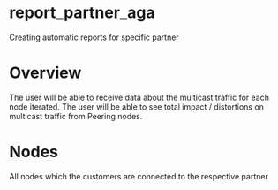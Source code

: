 # report_partner_aga
Creating automatic reports for specific partner

# Overview
The user will be able to receive data about the multicast traffic for each node iterated.
The user will be able to see total impact / distortions on multicast traffic from Peering nodes.

# Nodes
All nodes which the customers are connected to the respective partner
